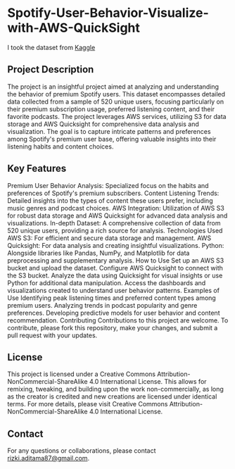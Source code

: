 # Spotify-User-Behavior-Visualize-with-AWS-QuickSight

I took the dataset from [Kaggle](https://www.kaggle.com/datasets/meeraajayakumar/spotify-user-behavior-dataset)

## Project Description
The project is an insightful project aimed at analyzing and understanding the behavior of premium Spotify users. This dataset encompasses detailed data collected from a sample of 520 unique users, focusing particularly on their premium subscription usage, preferred listening content, and their favorite podcasts. The project leverages AWS services, utilizing S3 for data storage and AWS Quicksight for comprehensive data analysis and visualization. The goal is to capture intricate patterns and preferences among Spotify's premium user base, offering valuable insights into their listening habits and content choices.

## Key Features
Premium User Behavior Analysis: Specialized focus on the habits and preferences of Spotify's premium subscribers.
Content Listening Trends: Detailed insights into the types of content these users prefer, including music genres and podcast choices.
AWS Integration: Utilization of AWS S3 for robust data storage and AWS Quicksight for advanced data analysis and visualizations.
In-depth Dataset: A comprehensive collection of data from 520 unique users, providing a rich source for analysis.
Technologies Used
AWS S3: For efficient and secure data storage and management.
AWS Quicksight: For data analysis and creating insightful visualizations.
Python: Alongside libraries like Pandas, NumPy, and Matplotlib for data preprocessing and supplementary analysis.
How to Use
Set up an AWS S3 bucket and upload the dataset.
Configure AWS Quicksight to connect with the S3 bucket.
Analyze the data using Quicksight for visual insights or use Python for additional data manipulation.
Access the dashboards and visualizations created to understand user behavior patterns.
Examples of Use
Identifying peak listening times and preferred content types among premium users.
Analyzing trends in podcast popularity and genre preferences.
Developing predictive models for user behavior and content recommendation.
Contributing
Contributions to this project are welcome. To contribute, please fork this repository, make your changes, and submit a pull request with your updates.

## License
This project is licensed under a Creative Commons Attribution-NonCommercial-ShareAlike 4.0 International License. This allows for remixing, tweaking, and building upon the work non-commercially, as long as the creator is credited and new creations are licensed under identical terms. For more details, please visit Creative Commons Attribution-NonCommercial-ShareAlike 4.0 International License.

## Contact
For any questions or collaborations, please contact rizki.aditama87@gmail.com.

